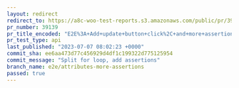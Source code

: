 ```yaml
---
layout: redirect
redirect_to: https://a8c-woo-test-reports.s3.amazonaws.com/public/pr/39139/api/index.html
pr_number: 39139
pr_title_encoded: "E2E%3A+Add+update+button+click%2C+and+more+assertions+to+%60can+add+custom+product+attributes%60+test"
pr_test_type: api
last_published: "2023-07-07 08:02:23 +0000"
commit_sha: ee6aa473d77c456929d4df1c199322d775125954
commit_message: "Split for loop, add assertions"
branch_name: e2e/attributes-more-assertions
passed: true
---
```

